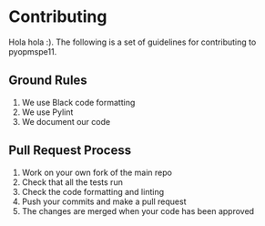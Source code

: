 # Contributing

Hola hola :).
The following is a set of guidelines for contributing to pyopmspe11.

## Ground Rules

1. We use Black code formatting
1. We use Pylint
1. We document our code

## Pull Request Process

1. Work on your own fork of the main repo
1. Check that all the tests run
1. Check the code formatting and linting 
1. Push your commits and make a pull request
1. The changes are merged when your code has been approved
